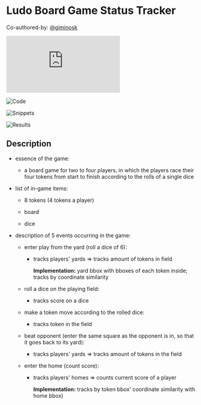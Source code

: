 # Ludo Board Game Status Tracker

Co-authored-by: [@giminosk](https://github.com/Giminosk)

![Report](https://github.com/allsuitablenamesarealreadytaken/ludo-tracker/blob/main/REPORT.md)

![Code](https://github.com/allsuitablenamesarealreadytaken/ludo-tracker/tree/main/code)

![Snippets](https://github.com/allsuitablenamesarealreadytaken/ludo-tracker/tree/main/snapshots)

![Results](https://github.com/allsuitablenamesarealreadytaken/ludo-tracker/tree/main/results)

## Description

- essence of the game:

  - a board game for two to four players, in which the players race their four tokens from start to finish according to the rolls of a single dice

- list of in-game items:

  - 8 tokens (4 tokens a player)
        
  - board
        
  - dice

- description of 5 events occurring in the game:

  - enter play from the yard (roll a dice of 6):
  
      - tracks players' yards => tracks amount of tokens in field

        **Implementation:** yard bbox with bboxes of each token inside; tracks by coordinate similarity

  - roll a dice on the playing field:
    
    - tracks score on a dice

  - make a token move according to the rolled dice:
  
    - tracks token in the field

  - beat opponent (enter the same square as the opponent is in, so that it goes back to its yard):
    
    - tracks players' yards => tracks amount of tokens in the field

  - enter the home (count score):
  
    - tracks players' homes => counts current score of a player

      **Implementation:** tracks by token bbox' coordinate similarity with home bbox)
        

